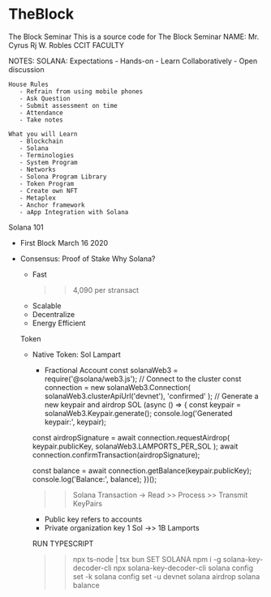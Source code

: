 # TheBlock
The Block Seminar
    This is a source code for The Block Seminar
    NAME: Mr. Cyrus Rj W. Robles
    CCIT FACULTY

NOTES:
    SOLANA: 
     Expectations
       - Hands-on
       - Learn Collaboratively
       - Open discussion

    House Rules 
       - Refrain from using mobile phones
       - Ask Question
       - Submit assessment on time
       - Attendance
       - Take notes

    What you will Learn
       - Blockchain
       - Solana
       - Terminologies
       - System Program
       - Networks
       - Solona Program Library
       - Token Program
       - Create own NFT
       - Metaplex
       - Anchor framework 
       - aApp Integration with Solana

Solana 101
  - First Block March 16 2020
  - Consensus: Proof of Stake
    Why Solana?
      - Fast
        >> 4,090 per stransact
      - Scalable
      - Decentralize
      - Energy Efficient

    Token
      - Native Token: Sol
      Lampart
        - Fractional
    Account
        const solanaWeb3 = require('@solana/web3.js');
        // Connect to the cluster
        const connection = new solanaWeb3.Connection(
        solanaWeb3.clusterApiUrl('devnet'),
        'confirmed'
        );
        // Generate a new keypair and airdrop SOL
        (async () => {
        const keypair = solanaWeb3.Keypair.generate();
        console.log('Generated keypair:', keypair);

        const airdropSignature = await connection.requestAirdrop(
            keypair.publicKey,
            solanaWeb3.LAMPORTS_PER_SOL
        );
        await connection.confirmTransaction(airdropSignature);

        const balance = await connection.getBalance(keypair.publicKey);
        console.log('Balance:', balance);
        })();

        >> Solana Transaction -> Read >> Process >> Transmit
        >> KeyPairs
          - Public key refers to accounts
          - Private organization key
          1 Sol ->> 1B Lamports

        RUN TYPESCRIPT
        >> npx ts-node | tsx <FILENAME>
        >> bun <FILENAME>
        SET SOLANA
        >> npm i -g solana-key-decoder-cli
        >> npx solana-key-decoder-cli <private-key>
        >> solana config set -k <path-here>
        >> solana config set -u devnet
        >> solana airdrop
        >> solana balance

        
          